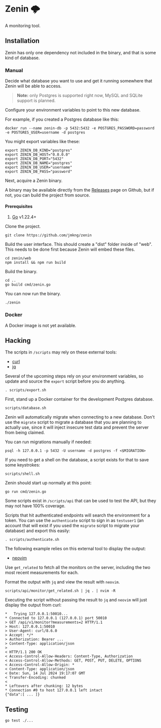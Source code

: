 # Zenin 🌩️

A monitoring tool.

## Installation 

Zenin has only one dependency not included in the binary, and that is some kind of database.

### Manual

Decide what database you want to use and get it running somewhere that Zenin will be able to access.

> **Note:** only Postgres is supported right now, MySQL and SQLite support is planned.

Configure your environment variables to point to this new database. 

For example, if you created a Postgres database like this:

```
docker run --name zenin-db -p 5432:5432 -e POSTGRES_PASSWORD=password -e POSTGRES_USER=username -d postgres
```

You might export variables like these:

```
export ZENIN_DB_KIND="postgres"
export ZENIN_DB_HOST="0.0.0.0"
export ZENIN_DB_PORT="5432"
export ZENIN_DB_NAME="postgres"
export ZENIN_DB_USER="username"
export ZENIN_DB_PASS="password"
```

Next, acquire a Zenin binary.

A binary may be available directly from the [Releases](https://github.com/jmkng/zenin/releases) page on Github, but if not, you can build the project from source.

#### Prerequisites

1. [Go](https://go.dev/dl/) v1.22.4+

Clone the project.

```
git clone https://github.com/jmkng/zenin
```

Build the user interface. This should create a "dist" folder inside of "web". This needs to be done first because Zenin will embed these files.

```
cd zenin/web
npm install && npm run build
```

Build the binary.

```
cd ..
go build cmd/zenin.go
```

You can now run the binary.

```
./zenin
```

### Docker

A Docker image is not yet available.

## Hacking

The scripts in `/scripts` may rely on these external tools:

- [curl](https://curl.se/download.html)
- [jq](https://github.com/jqlang/jq)

Several of the upcoming steps rely on your environment variables, so update and source the `export` script before you do anything.

```
. scripts/export.sh
```

First, stand up a Docker container for the development Postgres database.

```
scripts/database.sh
```

Zenin will automatically migrate when connecting to a new database. Don't use the `migrate` script to migrate a database that you are planning to actually use, since it will inject insecure test data and prevent the server from being claimed.

You can run migrations manually if needed:

```
psql -h 127.0.0.1 -p 5432 -U username -d postgres -f <$MIGRATION>
```

If you need to get a shell on the database, a script exists for that to save some keystrokes:

```
scripts/shell.sh
```

Zenin should start up normally at this point:

```
go run cmd/zenin.go
```

Some scripts exist in `/scripts/api` that can be used to test the API, but they may not have 100% coverage.

Scripts that hit authenticated endpoints will search the environment for a token. You can use the `authenticate` script to sign in as `testuser1` (an account that will exist if you used the `migrate` script to migrate your database) and export this easily:

```
. scripts/authenticate.sh
```

The following example relies on this external tool to display the output:

- [neovim](https://neovim.io)

Use `get_related` to fetch all the monitors on the server, including the two most recent measurements for each.

Format the output with `jq` and view the result with `neovim`.

```
scripts/api/monitor/get_related.sh | jq . | nvim -R
```

Executing the script without passing the result to `jq` and `neovim` will just display the output from curl:

```
*   Trying 127.0.0.1:50010...
* Connected to 127.0.0.1 (127.0.0.1) port 50010
> GET /api/v1/monitor?measurements=2 HTTP/1.1
> Host: 127.0.0.1:50010
> User-Agent: curl/8.6.0
> Accept: */*
> Authorization: Bearer ...
> Content-Type: application/json
>
< HTTP/1.1 200 OK
< Access-Control-Allow-Headers: Content-Type, Authorization
< Access-Control-Allow-Methods: GET, POST, PUT, DELETE, OPTIONS
< Access-Control-Allow-Origin: *
< Content-Type: application/json
< Date: Sun, 14 Jul 2024 19:17:07 GMT
< Transfer-Encoding: chunked
<
* Leftovers after chunking: 12 bytes
* Connection #0 to host 127.0.0.1 left intact
{"data":[ ... ]}
```

## Testing

```
go test ./...
```
